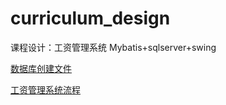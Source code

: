 # curriculum_design

课程设计：工资管理系统 Mybatis+sqlserver+swing 

[数据库创建文件](database.txt)

[工资管理系统流程](Process.txt)
